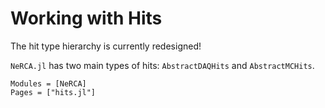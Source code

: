 # Working with Hits

The hit type hierarchy is currently redesigned!

`NeRCA.jl` has two main types of hits: `AbstractDAQHits` and `AbstractMCHits`.



```@autodocs
Modules = [NeRCA]
Pages = ["hits.jl"]
```
